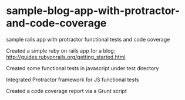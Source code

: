 sample-blog-app-with-protractor-and-code-coverage
=================================================

sample rails app with protractor functional tests and code coverage

Created a simple ruby on rails app for a blog: http://guides.rubyonrails.org/getting_started.html

Created some functional tests in javascript under test directory

Integrated Protractor framework for JS functional tests

Created a code coverage report via a Grunt script

